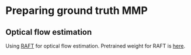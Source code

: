 # Preparing ground truth MMP
## Optical flow estimation
Using [RAFT](https://github.com/princeton-vl/RAFT) for optical flow estimation. Pretrained weight for RAFT is [here](https://drive.google.com/file/d/1Q9_W23OaXrZO_AwXgLvNtpTFSFeROCBO/view?usp=sharing).

